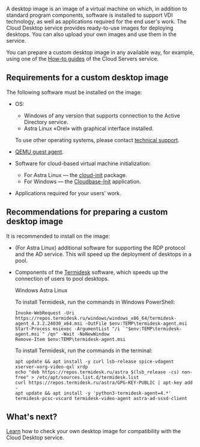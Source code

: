 A desktop image is an image of a virtual machine on which, in addition to standard program components, software is installed to support VDI technology, as well as applications required for the end user's work. The Cloud Desktop service provides ready-to-use images for deploying desktops. You can also upload your own images and use them in the service.

You can prepare a custom desktop image in any available way, for example, using one of the [How-to guides](/en/computing/iaas/how-to-guides) of the Cloud Servers service.

## Requirements for a custom desktop image

The following software must be installed on the image:

- OS:

  - Windows of any version that supports connection to the Active Directory service.
  - Astra Linux «Orel» with graphical interface installed.

  To use other operating systems, please contact [technical support](mailto:support@mcs.mail.ru).

- [QEMU guest agent](https://pve.proxmox.com/wiki/Qemu-guest-agent).
- Software for cloud-based virtual machine initialization:

  - For Astra Linux — the [cloud-init](https://www.ibm.com/docs/ru/powervc-cloud/2.0.0?topic=init-installing-configuring-cloud-linux) package.
  - For Windows — the [Cloudbase-Init](https://cloudbase.it/cloudbase-init) application.

- Applications required for your users' work.

## Recommendations for preparing a custom desktop image

It is recommended to install on the image:

- (For Astra Linux) additional software for supporting the RDP protocol and the AD service. This will speed up the deployment of desktops in a pool.
- Components of the [Termidesk](https://termidesk.ru) software, which speeds up the connection of users to pool desktops.

    <tabs>
    <tablist>
    <tab>Windows</tab>
    <tab>Astra Linux</tab>
    </tablist>
    <tabpanel>

    To install Termidesk, run the commands in Windows PowerShell:

    ```shell
    Invoke-WebRequest -Uri https://repos.termidesk.ru/windows/windows_x86_64/termidesk-agent_4.3.2.24030_x64.msi -OutFile $env:TEMP\termidesk-agent.msi
    Start-Process msiexec -ArgumentList "/i `"$env:TEMP\termidesk-agent.msi`" /qn" -Wait -NoNewWindow
    Remove-Item $env:TEMP\termidesk-agent.msi
    ```

    </tabpanel>
    <tabpanel>

    To install Termidesk, run the commands in the terminal:

    ```shell
    apt update && apt install -y curl lsb-release spice-vdagent xserver-xorg-video-qxl xrdp
    echo "deb https://repos.termidesk.ru/astra $(lsb_release -cs) non-free" > /etc/apt/sources.list.d/termidesk.list
    curl https://repos.termidesk.ru/astra/GPG-KEY-PUBLIC | apt-key add -
    apt update && apt install -y 'python3-termidesk-agent=4.*' termidesk-pcsc-vscard termidesk-video-agent astra-ad-sssd-client
    ```

    </tabpanel>
    </tabs>

## What's next?

[Learn](/en/computing/cloud-desktops/how-to-guides/check-desktop-image) how to check your own desktop image for compatibility with the Cloud Desktop service.
